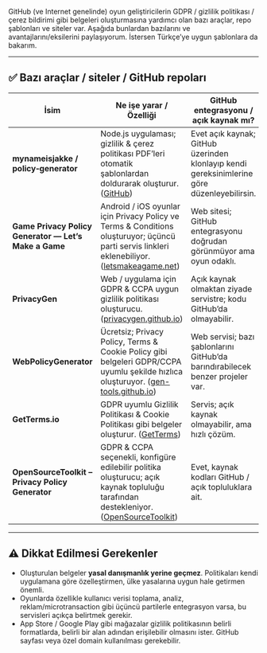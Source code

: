GitHub (ve Internet genelinde) oyun geliştiricilerin GDPR / gizlilik politikası / çerez bildirimi gibi belgeleri oluşturmasına yardımcı olan bazı araçlar, repo şablonları ve siteler var. Aşağıda bunlardan bazılarını ve avantajlarını/eksilerini paylaşıyorum. İstersen Türkçe’ye uygun şablonlara da bakarım.

---

## ✅ Bazı araçlar / siteler / GitHub repoları

| İsim                                                  | Ne işe yarar / Özelliği                                                                                                                           | GitHub entegrasyonu / açık kaynak mı?                                                       |
| ----------------------------------------------------- | ------------------------------------------------------------------------------------------------------------------------------------------------- | ------------------------------------------------------------------------------------------- |
| **mynameisjakke / policy‑generator**                  | Node.js uygulaması; gizlilik & çerez politikası PDF’leri otomatik şablonlardan doldurarak oluşturur. ([GitHub][1])                                | Evet açık kaynak; GitHub üzerinden klonlayıp kendi gereksinimlerine göre düzenleyebilirsin. |
| **Game Privacy Policy Generator — Let’s Make a Game** | Android / iOS oyunlar için Privacy Policy ve Terms & Conditions oluşturuyor; üçüncü parti servis linkleri eklenebiliyor. ([letsmakeagame.net][2]) | Web sitesi; GitHub entegrasyonu doğrudan görünmüyor ama oyun odaklı.                        |
| **PrivacyGen**                                        | Web / uygulama için GDPR & CCPA uygun gizlilik politikası oluşturucu. ([privacygen.github.io][3])                                                 | Açık kaynak olmaktan ziyade servistre; kodu GitHub’da olmayabilir.                          |
| **WebPolicyGenerator**                                | Ücretsiz; Privacy Policy, Terms & Cookie Policy gibi belgeleri GDPR/CCPA uyumlu şekilde hızlıca oluşturuyor. ([gen-tools.github.io][4])           | Web servisi; bazı şablonlarını GitHub’da barındırabilecek benzer projeler var.              |
| **GetTerms.io**                                       | GDPR uyumlu Gizlilik Politikası & Cookie Politikası gibi belgeler oluşturur. ([GetTerms][5])                                                      | Servis; açık kaynak olmayabilir, ama hızlı çözüm.                                           |
| **OpenSourceToolkit – Privacy Policy Generator**      | GDPR & CCPA seçenekli, konfigüre edilebilir politika oluşturucu; açık kaynak topluluğu tarafından destekleniyor. ([OpenSourceToolkit][6])         | Evet, kaynak kodları GitHub / açık topluluklara ait.                                        |

---

## ⚠️ Dikkat Edilmesi Gerekenler

* Oluşturulan belgeler **yasal danışmanlık yerine geçmez**. Politikaları kendi uygulamana göre özelleştirmen, ülke yasalarına uygun hale getirmen önemli.
* Oyunlarda özellikle kullanıcı verisi toplama, analiz, reklam/microtransaction gibi üçüncü partilerle entegrasyon varsa, bu servisleri açıkça belirtmek gerekir.
* App Store / Google Play gibi mağazalar gizlilik politikasının belirli formatlarda, belirli bir alan adından erişilebilir olmasını ister. GitHub sayfası veya özel domain kullanılması gerekebilir.

[1]: https://github.com/mynameisjakke/policy-generator?utm_source=chatgpt.com "GitHub - mynameisjakke/policy-generator: A Node.js application for automated generation of GDPR-compliant privacy and cookie policy PDFs from templates."
[2]: https://letsmakeagame.net/game-privacy-policy-generator?utm_source=chatgpt.com "Game Privacy Policy Generator - Let's Make a Game"
[3]: https://privacygen.github.io/?utm_source=chatgpt.com "PrivacyGen - Free Privacy Policy Generator | Create GDPR & CCPA Compliant Policies"
[4]: https://gen-tools.github.io/webpolicygenerator/?utm_source=chatgpt.com "Free Privacy Policy Generator | Terms & Conditions | Cookie Policy Generator"
[5]: https://getterms.io/gdpr-privacy-policy?utm_source=chatgpt.com "GDPR Privacy Policy Generator & Template - GetTerms"
[6]: https://opensourcetoolkit.com/privacy-policy-generator?utm_source=chatgpt.com "Privacy Policy Generator - Create GDPR & CCPA Compliant Policies | OpenSource Toolkit"

